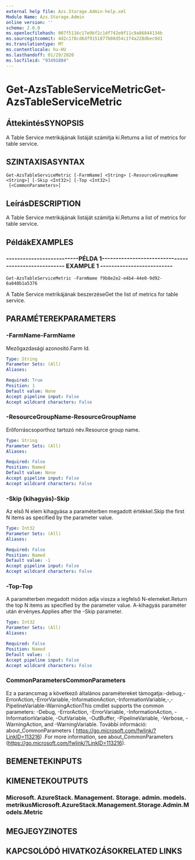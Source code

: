 ```yaml
---
external help file: Azs.Storage.Admin-help.xml
Module Name: Azs.Storage.Admin
online version: ''
schema: 2.0.0
ms.openlocfilehash: 007f5116c17e9bf2c1df742e0f11c9a86844134b
ms.sourcegitcommit: 4d2c178cd6df9151877b08d54c1f4a228dbec9d1
ms.translationtype: MT
ms.contentlocale: hu-HU
ms.lasthandoff: 01/29/2020
ms.locfileid: "93491804"
---
```

# <span data-ttu-id="1e9d8-101">Get-AzsTableServiceMetric</span><span class="sxs-lookup"><span data-stu-id="1e9d8-101">Get-AzsTableServiceMetric</span></span>

## <span data-ttu-id="1e9d8-102">Áttekintés</span><span class="sxs-lookup"><span data-stu-id="1e9d8-102">SYNOPSIS</span></span>
<span data-ttu-id="1e9d8-103">A Table Service metrikájának listáját számítja ki.</span><span class="sxs-lookup"><span data-stu-id="1e9d8-103">Returns a list of metrics for table service.</span></span>

## <span data-ttu-id="1e9d8-104">SZINTAXISA</span><span class="sxs-lookup"><span data-stu-id="1e9d8-104">SYNTAX</span></span>

```
Get-AzsTableServiceMetric [-FarmName] <String> [-ResourceGroupName <String>] [-Skip <Int32>] [-Top <Int32>]
 [<CommonParameters>]
```

## <span data-ttu-id="1e9d8-105">Leírás</span><span class="sxs-lookup"><span data-stu-id="1e9d8-105">DESCRIPTION</span></span>
<span data-ttu-id="1e9d8-106">A Table Service metrikájának listáját számítja ki.</span><span class="sxs-lookup"><span data-stu-id="1e9d8-106">Returns a list of metrics for table service.</span></span>

## <span data-ttu-id="1e9d8-107">Példák</span><span class="sxs-lookup"><span data-stu-id="1e9d8-107">EXAMPLES</span></span>

### <span data-ttu-id="1e9d8-108">--------------------------PÉLDA 1--------------------------</span><span class="sxs-lookup"><span data-stu-id="1e9d8-108">-------------------------- EXAMPLE 1 --------------------------</span></span>
```
Get-AzsTableServiceMetric -FarmName f9b8e2e2-e4b4-44e0-9d92-6a848b1a5376
```

<span data-ttu-id="1e9d8-109">A Table Service metrikájának beszerzése</span><span class="sxs-lookup"><span data-stu-id="1e9d8-109">Get the list of metrics for table service.</span></span>

## <span data-ttu-id="1e9d8-110">PARAMÉTEREK</span><span class="sxs-lookup"><span data-stu-id="1e9d8-110">PARAMETERS</span></span>

### <span data-ttu-id="1e9d8-111">-FarmName</span><span class="sxs-lookup"><span data-stu-id="1e9d8-111">-FarmName</span></span>
<span data-ttu-id="1e9d8-112">Mezőgazdasági azonosító.</span><span class="sxs-lookup"><span data-stu-id="1e9d8-112">Farm Id.</span></span>

```yaml
Type: String
Parameter Sets: (All)
Aliases: 

Required: True
Position: 1
Default value: None
Accept pipeline input: False
Accept wildcard characters: False
```

### <span data-ttu-id="1e9d8-113">-ResourceGroupName</span><span class="sxs-lookup"><span data-stu-id="1e9d8-113">-ResourceGroupName</span></span>
<span data-ttu-id="1e9d8-114">Erőforráscsoporthoz tartozó név.</span><span class="sxs-lookup"><span data-stu-id="1e9d8-114">Resource group name.</span></span>

```yaml
Type: String
Parameter Sets: (All)
Aliases: 

Required: False
Position: Named
Default value: None
Accept pipeline input: False
Accept wildcard characters: False
```

### <span data-ttu-id="1e9d8-115">-Skip (kihagyás)</span><span class="sxs-lookup"><span data-stu-id="1e9d8-115">-Skip</span></span>
<span data-ttu-id="1e9d8-116">Az első N elem kihagyása a paraméterben megadott értékkel.</span><span class="sxs-lookup"><span data-stu-id="1e9d8-116">Skip the first N items as specified by the parameter value.</span></span>

```yaml
Type: Int32
Parameter Sets: (All)
Aliases: 

Required: False
Position: Named
Default value: -1
Accept pipeline input: False
Accept wildcard characters: False
```

### <span data-ttu-id="1e9d8-117">-Top</span><span class="sxs-lookup"><span data-stu-id="1e9d8-117">-Top</span></span>
<span data-ttu-id="1e9d8-118">A paraméterben megadott módon adja vissza a legfelső N-elemeket.</span><span class="sxs-lookup"><span data-stu-id="1e9d8-118">Return the top N items as specified by the parameter value.</span></span>
<span data-ttu-id="1e9d8-119">A-kihagyás paraméter után érvényes.</span><span class="sxs-lookup"><span data-stu-id="1e9d8-119">Applies after the -Skip parameter.</span></span>

```yaml
Type: Int32
Parameter Sets: (All)
Aliases: 

Required: False
Position: Named
Default value: -1
Accept pipeline input: False
Accept wildcard characters: False
```

### <span data-ttu-id="1e9d8-120">CommonParameters</span><span class="sxs-lookup"><span data-stu-id="1e9d8-120">CommonParameters</span></span>
<span data-ttu-id="1e9d8-121">Ez a parancsmag a következő általános paramétereket támogatja:-debug,-ErrorAction,-ErrorVariable,-InformationAction,-InformationVariable,-,-PipelineVariable-WarningAction</span><span class="sxs-lookup"><span data-stu-id="1e9d8-121">This cmdlet supports the common parameters: -Debug, -ErrorAction, -ErrorVariable, -InformationAction, -InformationVariable, -OutVariable, -OutBuffer, -PipelineVariable, -Verbose, -WarningAction, and -WarningVariable.</span></span> <span data-ttu-id="1e9d8-122">További információ: about_CommonParameters ( https://go.microsoft.com/fwlink/?LinkID=113216) .</span><span class="sxs-lookup"><span data-stu-id="1e9d8-122">For more information, see about_CommonParameters (https://go.microsoft.com/fwlink/?LinkID=113216).</span></span>

## <span data-ttu-id="1e9d8-123">BEMENETEK</span><span class="sxs-lookup"><span data-stu-id="1e9d8-123">INPUTS</span></span>

## <span data-ttu-id="1e9d8-124">KIMENETEK</span><span class="sxs-lookup"><span data-stu-id="1e9d8-124">OUTPUTS</span></span>

### <span data-ttu-id="1e9d8-125">Microsoft. AzureStack. Management. Storage. admin. models. metrikus</span><span class="sxs-lookup"><span data-stu-id="1e9d8-125">Microsoft.AzureStack.Management.Storage.Admin.Models.Metric</span></span>

## <span data-ttu-id="1e9d8-126">MEGJEGYZI</span><span class="sxs-lookup"><span data-stu-id="1e9d8-126">NOTES</span></span>

## <span data-ttu-id="1e9d8-127">KAPCSOLÓDÓ HIVATKOZÁSOK</span><span class="sxs-lookup"><span data-stu-id="1e9d8-127">RELATED LINKS</span></span>

